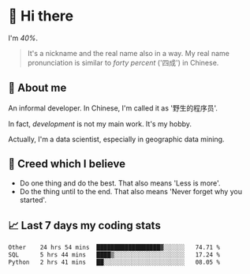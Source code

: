# 👋 Hi there

I'm *40%*.

> It's a nickname and the real name also in a way.
> My real name pronunciation is similar to *forty percent* ('四成') in Chinese.

## :speech_balloon: About me

An informal developer. In Chinese, I'm called it as '野生的程序员'.

In fact, _development_ is not my main work. It's my hobby.

Actually, I'm a data scientist, especially in geographic data mining.

## :see_no_evil: Creed which I believe

- Do one thing and do the best. That also means 'Less is more'.
- Do the thing until to the end. That also means 'Never forget why you started'.

## :chart_with_upwards_trend: Last 7 days my coding stats

<!--START_SECTION:waka-->

```txt
Other    24 hrs 54 mins  ██████████████████▓░░░░░░   74.71 %
SQL      5 hrs 44 mins   ████▒░░░░░░░░░░░░░░░░░░░░   17.24 %
Python   2 hrs 41 mins   ██░░░░░░░░░░░░░░░░░░░░░░░   08.05 %
```

<!--END_SECTION:waka-->
